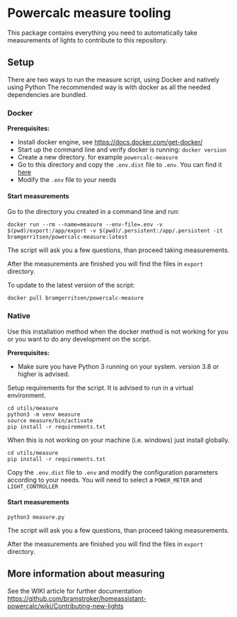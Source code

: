 # Powercalc measure tooling

This package contains everything you need to automatically take measurements of lights to contribute to this repository.

## Setup

There are two ways to run the measure script, using Docker and natively using Python
The recommended way is with docker as all the needed dependencies are bundled.

### Docker

**Prerequisites:**
- Install docker engine, see https://docs.docker.com/get-docker/
- Start up the command line and verify docker is running: `docker version`
- Create a new directory. for example `powercalc-measure`
- Go to this directory and copy the `.env.dist` file to `.env`. You can find it [here](https://github.com/bramstroker/homeassistant-powercalc/blob/master/utils/measure/.env.dist)
- Modify the `.env` file to your needs 

#### Start measurements

Go to the directory you created in a command line and run:

`docker run --rm --name=measure --env-file=.env -v $(pwd)/export:/app/export -v $(pwd)/.persistent:/app/.persistent -it bramgerritsen/powercalc-measure:latest`

The script will ask you a few questions, than proceed taking measurements.

After the measurements are finished you will find the files in `export` directory.

To update to the latest version of the script:

`docker pull bramgerritsen/powercalc-measure`

### Native

Use this installation method when the docker method is not working for you or you want to do any development on the script.

**Prerequisites:**
- Make sure you have Python 3 running on your system. version 3.8 or higher is advised.

Setup requirements for the script. It is advised to run in a virtual environment.
```
cd utils/measure
python3 -m venv measure
source measure/bin/activate
pip install -r requirements.txt
```

When this is not working on your machine (i.e. windows) just install globally.
```
cd utils/measure
pip install -r requirements.txt
```

Copy the `.env.dist` file to `.env` and modify the configuration parameters according to your needs.
You will need to select a `POWER_METER` and `LIGHT_CONTROLLER`

#### Start measurements

```
python3 measure.py
```

The script will ask you a few questions, than proceed taking measurements.

After the measurements are finished you will find the files in `export` directory.

## More information about measuring

See the WIKI article for further documentation https://github.com/bramstroker/homeassistant-powercalc/wiki/Contributing-new-lights
